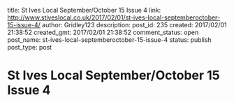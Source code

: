 title: St Ives Local September/October 15 Issue 4
link: http://www.stiveslocal.co.uk/2017/02/01/st-ives-local-septemberoctober-15-issue-4/
author: Gridley123
description: 
post_id: 235
created: 2017/02/01 21:38:52
created_gmt: 2017/02/01 21:38:52
comment_status: open
post_name: st-ives-local-septemberoctober-15-issue-4
status: publish
post_type: post

# St Ives Local September/October 15 Issue 4

